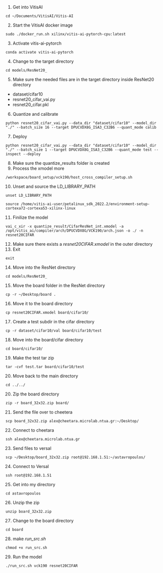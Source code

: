 1. Get into VitisAI
```
cd ~/Documents/VitisAI/Vitis-AI
```
2. Start the VitisAI docker image
```
sudo ./docker_run.sh xilinx/vitis-ai-pytorch-cpu:latest
```
3. Activate vitis-ai-pytorch
```
conda activate vitis-ai-pytorch
```
4. Change to the target directory
```
cd models/ResNet20_
```
5. Make sure the needed files are in the target directory
inside ResNet20 directory
- dataset/cifar10
- resnet20_cifar_vai.py
- resnet20_cifar.pkl
6. Quantize and calibrate
```
python resnet20_cifar_vai.py --data_dir "dataset/cifar10" --model_dir "./" --batch_size 16 --target DPUCVDX8G_ISA3_C32B6 --quant_mode calib
```
7. Deploy
```
python resnet20_cifar_vai.py --data_dir "dataset/cifar10" --model_dir "./" --batch_size 1 --target DPUCVDX8G_ISA3_C32B6 --quant_mode test --inspect --deploy
```
8. Make sure the quantize_results folder is created
9. Process the xmodel more
```
/workspace/board_setup/vck190/host_cross_compiler_setup.sh
```
10. Unset and source the LD_LIBRARY_PATH
```
unset LD_LIBRARY_PATH
```
```
source /home/vitis-ai-user/petalinux_sdk_2022.2/environment-setup-cortexa72-cortexa53-xilinx-linux
```
11. Finilize the model
```
vai_c_xir -x quantize_result/CifarResNet_int.xmodel -a /opt/vitis_ai/compiler/arch/DPUCVDX8G/VCK190/arch.json -o ./ -n resnet20CIFAR
```
12. Make sure there exists a _resnet20CIFAR.xmodel_ in the outer directory
13. Exit
```
exit
```
14. Move into the ResNet directory
```
cd models/ResNet20_
```
15. Move the board folder in the ResNet directory
```
cp -r ~/Desktop/board .
```
16. Move it to the board directory
```
cp resnet20CIFAR.xmodel board/cifar10/
```
17. Create a test subdir in the cifar directory
```
cp -r dataset/cifar10/val board/cifar10/test
```
18. Move into the board/cifar directory
```
cd board/cifar10/
```
19. Make the test tar zip
```
tar -cvf test.tar board/cifar10/test
```
20. Move back to the main directory
```
cd ../../
```
20. Zip the board directory
```
zip -r board_32x32.zip board/
```
21. Send the file over to cheetera
```
scp board_32x32.zip alex@cheetara.microlab.ntua.gr:~/Desktop/
```
22. Connect to cheetara
```
ssh alex@cheetara.microlab.ntua.gr
```
23. Send files to versal
```
scp ~/Desktop/board_32x32.zip root@192.168.1.51:~/astavropoulos/
```
24. Connect to Versal 
```
ssh root@192.168.1.51
```
25. Get into my directory
```
cd astavropoulos
```
26. Unzip the zip
```
unzip board_32x32.zip
```
27. Change to the board directory
```
cd board
```
28. make _run_src.sh_
```
chmod +x run_src.sh
```
29. Run the model
```
./run_src.sh vck190 resnet20CIFAR
```
